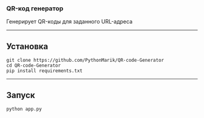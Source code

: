 ### QR-код генератор

Генерирует QR-коды для заданного URL-адреса

---

## Установка

```
git clone https://github.com/PythonMarik/QR-code-Generator
cd QR-code-Generator
pip install requirements.txt
```

---

## Запуск

`python app.py`
